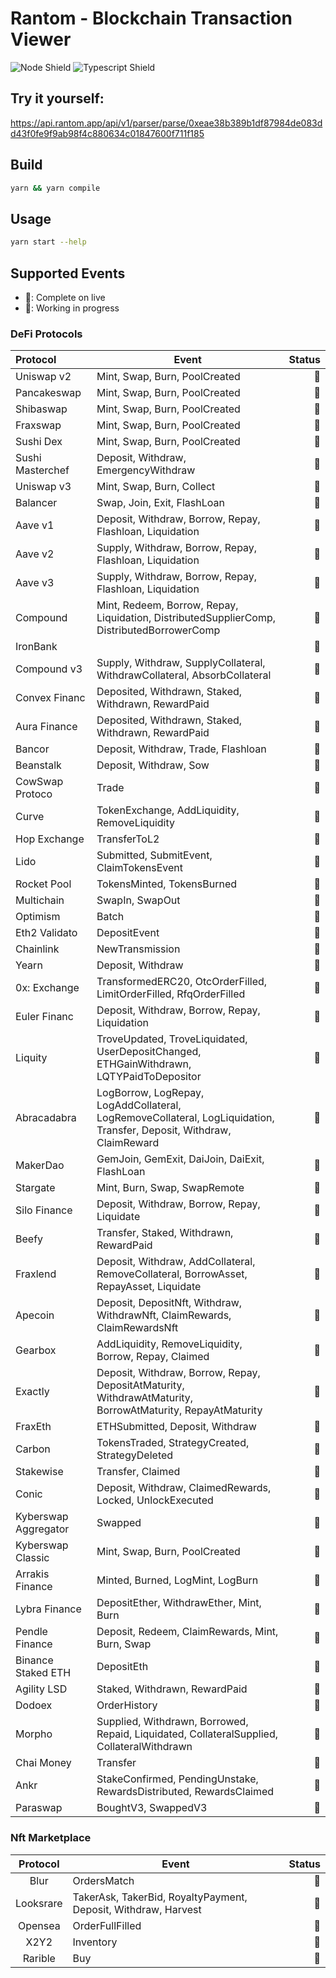 # Rantom - Blockchain Transaction Viewer

![Node Shield](https://img.shields.io/badge/Node-%5E16.0.0-brightgreen?style=flat-square&logo=JavaScript)
![Typescript Shield](https://img.shields.io/badge/Typescript-%5E4.6.3-blue?style=flat-square&logo=TypeScript)

## Try it yourself:
https://api.rantom.app/api/v1/parser/parse/0xeae38b389b1df87984de083dd43f0fe9f9ab98f4c880634c01847600f711f185

## Build
```bash
yarn && yarn compile
```

## Usage
```bash
yarn start --help
```

## Supported Events

- 🌱: Complete on live
- 🔨: Working in progress

### DeFi Protocols

| Protocol             | Event                                                                                                                | Status |
|:---------------------|----------------------------------------------------------------------------------------------------------------------|-------:|
| Uniswap v2           | Mint, Swap, Burn, PoolCreated                                                                                        |     🌱 |
| Pancakeswap          | Mint, Swap, Burn, PoolCreated                                                                                        |     🌱 |
| Shibaswap            | Mint, Swap, Burn, PoolCreated                                                                                        |     🌱 |
| Fraxswap             | Mint, Swap, Burn, PoolCreated                                                                                        |     🌱 |
| Sushi Dex            | Mint, Swap, Burn, PoolCreated                                                                                        |     🌱 |
| Sushi Masterchef     | Deposit, Withdraw, EmergencyWithdraw                                                                                 |     🌱 |
| Uniswap v3           | Mint, Swap, Burn, Collect                                                                                            |     🌱 |
| Balancer             | Swap, Join, Exit, FlashLoan                                                                                          |     🌱 |
| Aave v1              | Deposit, Withdraw, Borrow, Repay, Flashloan, Liquidation                                                             |     🌱 |
| Aave v2              | Supply, Withdraw, Borrow, Repay, Flashloan, Liquidation                                                              |     🌱 |
| Aave v3              | Supply, Withdraw, Borrow, Repay, Flashloan, Liquidation                                                              |     🌱 |
| Compound             | Mint, Redeem, Borrow, Repay, Liquidation, DistributedSupplierComp, DistributedBorrowerComp                           |     🌱 |
| IronBank             |                                                                                                                      |     🌱 |
| Compound v3          | Supply, Withdraw, SupplyCollateral, WithdrawCollateral, AbsorbCollateral                                             |     🌱 |
| Convex Financ        | Deposited, Withdrawn, Staked, Withdrawn, RewardPaid                                                                  |     🌱 |
| Aura Finance         | Deposited, Withdrawn, Staked, Withdrawn, RewardPaid                                                                  |     🌱 |
| Bancor               | Deposit, Withdraw, Trade, Flashloan                                                                                  |     🌱 |
| Beanstalk            | Deposit, Withdraw, Sow                                                                                               |     🌱 |
| CowSwap Protoco      | Trade                                                                                                                |     🌱 |
| Curve                | TokenExchange, AddLiquidity, RemoveLiquidity                                                                         |     🌱 |
| Hop Exchange         | TransferToL2                                                                                                         |     🌱 |
| Lido                 | Submitted, SubmitEvent, ClaimTokensEvent                                                                             |     🌱 |
| Rocket Pool          | TokensMinted, TokensBurned                                                                                           |     🌱 |
| Multichain           | SwapIn, SwapOut                                                                                                      |     🌱 |
| Optimism             | Batch                                                                                                                |     🌱 |
| Eth2 Validato        | DepositEvent                                                                                                         |     🌱 |
| Chainlink            | NewTransmission                                                                                                      |     🌱 |
| Yearn                | Deposit, Withdraw                                                                                                    |     🌱 |
| 0x: Exchange         | TransformedERC20, OtcOrderFilled, LimitOrderFilled, RfqOrderFilled                                                   |     🌱 |
| Euler Financ         | Deposit, Withdraw, Borrow, Repay, Liquidation                                                                        |     🌱 |
| Liquity              | TroveUpdated, TroveLiquidated, UserDepositChanged, ETHGainWithdrawn, LQTYPaidToDepositor                             |     🌱 |
| Abracadabra          | LogBorrow, LogRepay, LogAddCollateral, LogRemoveCollateral, LogLiquidation, Transfer, Deposit, Withdraw, ClaimReward |     🌱 |
| MakerDao             | GemJoin, GemExit, DaiJoin, DaiExit, FlashLoan                                                                        |     🌱 |
| Stargate             | Mint, Burn, Swap, SwapRemote                                                                                         |     🌱 |
| Silo Finance         | Deposit, Withdraw, Borrow, Repay, Liquidate                                                                          |     🌱 |
| Beefy                | Transfer, Staked, Withdrawn, RewardPaid                                                                              |     🌱 |
| Fraxlend             | Deposit, Withdraw, AddCollateral, RemoveCollateral, BorrowAsset, RepayAsset, Liquidate                               |     🌱 |
| Apecoin              | Deposit, DepositNft, Withdraw, WithdrawNft, ClaimRewards, ClaimRewardsNft                                            |     🌱 |
| Gearbox              | AddLiquidity, RemoveLiquidity, Borrow, Repay, Claimed                                                                |     🌱 |
| Exactly              | Deposit, Withdraw, Borrow, Repay, DepositAtMaturity, WithdrawAtMaturity, BorrowAtMaturity, RepayAtMaturity           |     🌱 |
| FraxEth              | ETHSubmitted, Deposit, Withdraw                                                                                      |     🌱 |
| Carbon               | TokensTraded, StrategyCreated, StrategyDeleted                                                                       |     🌱 |
| Stakewise            | Transfer, Claimed                                                                                                    |     🌱 |
| Conic                | Deposit, Withdraw, ClaimedRewards, Locked, UnlockExecuted                                                            |     🌱 |
| Kyberswap Aggregator | Swapped                                                                                                              |     🌱 |
| Kyberswap Classic    | Mint, Swap, Burn, PoolCreated                                                                                        |     🌱 |
| Arrakis Finance      | Minted, Burned, LogMint, LogBurn                                                                                     |     🌱 |
| Lybra Finance        | DepositEther, WithdrawEther, Mint, Burn                                                                              |     🌱 |
| Pendle Finance       | Deposit, Redeem, ClaimRewards, Mint, Burn, Swap                                                                      |     🌱 |
| Binance Staked ETH   | DepositEth                                                                                                           |     🌱 |
| Agility LSD          | Staked, Withdrawn, RewardPaid                                                                                        |     🌱 |
| Dodoex               | OrderHistory                                                                                                         |     🌱 |
| Morpho               | Supplied, Withdrawn, Borrowed, Repaid, Liquidated, CollateralSupplied, CollateralWithdrawn                           |     🌱 |
| Chai Money           | Transfer                                                                                                             |     🌱 |
| Ankr                 | StakeConfirmed, PendingUnstake, RewardsDistributed, RewardsClaimed                                                   |     🌱 |
| Paraswap             | BoughtV3, SwappedV3                                                                                                  |     🌱 |

### Nft Marketplace

| Protocol  | Event                                                          | Status |
|:---------:|----------------------------------------------------------------|-------:|
|   Blur    | OrdersMatch                                                    |     🌱 |
| Looksrare | TakerAsk, TakerBid, RoyaltyPayment, Deposit, Withdraw, Harvest |     🌱 |
|  Opensea  | OrderFullFilled                                                |     🌱 |
|   X2Y2    | Inventory                                                      |     🌱 |
|  Rarible  | Buy                                                            |     🌱 |
